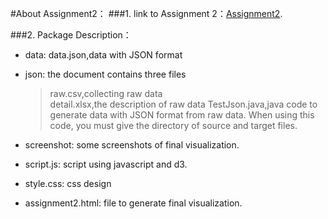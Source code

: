 ﻿#About Assignment2：
###1. link to Assignment 2：[Assignment2](http://211.147.15.14/UCAS_14_Fall/index.php/Liuying_lvxvhong_A2).

###2. Package Description：
+ data: data.json,data with JSON format
+ json: the document contains three files  
	
	> raw.csv,collecting raw data  
	> detail.xlsx,the description of raw data 
	> TestJson.java,java code to generate data with JSON format from raw data. When using this code, you must give the directory of source and target files.
 
+ screenshot: some screenshots of final visualization.  
+ script.js: script using javascript and d3.  
+ style.css: css design  
+ assignment2.html: file to generate final visualization.  
  


 

 
